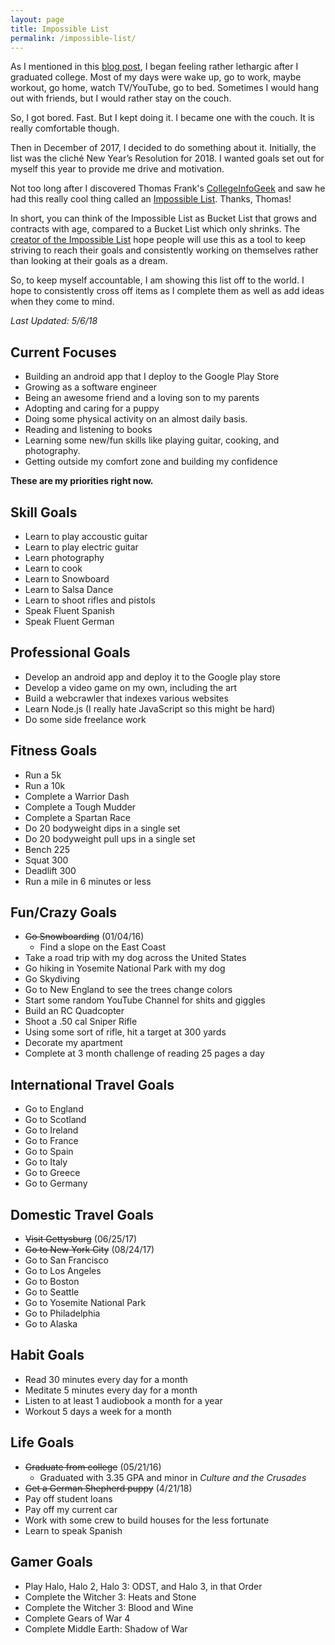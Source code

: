 ```yaml
---
layout: page
title: Impossible List
permalink: /impossible-list/
---
```


As I mentioned in this [blog post]({{site.baseurl}}/2018-Goals), I began feeling rather lethargic after I graduated college. Most of my days were wake up, go to work, maybe workout, go home, watch TV/YouTube, go to bed. Sometimes I would hang out with friends, but I would rather stay on the couch.

So, I got bored. Fast. But I kept doing it. I became one with the couch. It is really comfortable though.

Then in December of 2017, I decided to do something about it. 
Initially, the list was the cliché New Year’s Resolution for 2018. I wanted goals set out for myself this year to provide me drive and motivation. 

Not too long after I discovered Thomas Frank's [CollegeInfoGeek](https://collegeinfogeek.com/about/) and saw he had this really cool thing called an [Impossible List](https://collegeinfogeek.com/about/meet-the-author/my-impossible-list/). Thanks, Thomas!

In short, you can think of the Impossible List as Bucket List that grows and contracts with age, compared to a Bucket List which only shrinks. The [creator of the Impossible List](https://impossiblehq.com/impossible-list/) hope people will use this as a tool to keep striving to reach their goals and consistently working on themselves rather than looking at their goals as a dream.

So, to keep myself accountable, I am showing this list off to the world. I hope to consistently cross off items as I complete them as well as add ideas when they come to mind. 

_Last Updated: 5/6/18_

## Current Focuses
* Building an android app that I deploy to the Google Play Store
* Growing as a software engineer
* Being an awesome friend and a loving son to my parents
* Adopting and caring for a puppy
* Doing some physical activity on an almost daily basis.
* Reading and listening to books
* Learning some new/fun skills like playing guitar, cooking, and photography.
* Getting outside my comfort zone and building my confidence

**These are my priorities right now.**

## Skill Goals
* Learn to play accoustic guitar
* Learn to play electric guitar
* Learn photography
* Learn to cook
* Learn to Snowboard
* Learn to Salsa Dance
* Learn to shoot rifles and pistols
* Speak Fluent Spanish
* Speak Fluent German

## Professional Goals
* Develop an android app and deploy it to the Google play store
* Develop a video game on my own, including the art
* Build a webcrawler that indexes various websites
* Learn Node.js (I really hate JavaScript so this might be hard)
* Do some side freelance work

## Fitness Goals
* Run a 5k
* Run a 10k
* Complete a Warrior Dash
* Complete a Tough Mudder
* Complete a Spartan Race
* Do 20 bodyweight dips in a single set
* Do 20 bodyweight pull ups in a single set
* Bench 225
* Squat 300
* Deadlift 300
* Run a mile in 6 minutes or less

## Fun/Crazy Goals
* ~~Go Snowboarding~~ <span class="completed">(01/04/16)</span>
    * Find a slope on the East Coast
* Take a road trip with my dog across the United States
* Go hiking in Yosemite National Park with my dog
* Go Skydiving
* Go to New England to see the trees change colors
* Start some random YouTube Channel for shits and giggles
* Build an RC Quadcopter
* Shoot a .50 cal Sniper Rifle
* Using some sort of rifle, hit a target at 300 yards
* Decorate my apartment
* Complete at 3 month challenge of reading 25 pages a day

## International Travel Goals
* Go to England
* Go to Scotland
* Go to Ireland
* Go to France
* Go to Spain
* Go to Italy
* Go to Greece
* Go to Germany

## Domestic Travel Goals
* ~~Visit Gettysburg~~ <span class="completed">(06/25/17)</span>
* ~~Go to New York City~~ <span class="completed">(08/24/17)</span>
* Go to San Francisco
* Go to Los Angeles
* Go to Boston
* Go to Seattle
* Go to Yosemite National Park
* Go to Philadelphia
* Go to Alaska

## Habit Goals
* Read 30 minutes every day for a month
* Meditate 5 minutes every day for a month
* Listen to at least 1 audiobook a month for a year
* Workout 5 days a week for a month

## Life Goals
* ~~Graduate from college~~ <span class="completed">(05/21/16)</span>
    * Graduated with 3.35 GPA and minor in _Culture and the Crusades_
* ~~Get a German Shepherd puppy~~ <span class="completed">(4/21/18)</span>
* Pay off student loans
* Pay off my current car
* Work with some crew to build houses for the less fortunate
* Learn to speak Spanish

## Gamer Goals
* Play Halo, Halo 2, Halo 3: ODST, and Halo 3, in that Order
* Complete the Witcher 3: Heats and Stone
* Complete the Witcher 3: Blood and Wine
* Complete Gears of War 4
* Complete Middle Earth: Shadow of War